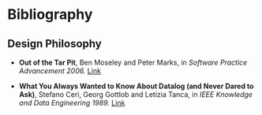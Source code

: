 # Bibliography #

## Design Philosophy ##

- **Out of the Tar Pit**, 
  Ben Moseley and Peter Marks, 
  in _Software Practice Advancement 2006._ 
  [Link](http://www.shaffner.us/cs/papers/tarpit.pdf)

- **What You Always Wanted to Know About Datalog (and Never Dared to Ask)**, 
  Stefano Ceri, Georg Gottlob and Letizia Tanca, 
  in _IEEE Knowledge and Data Engineering 1989._
  [Link](http://ieeexplore.ieee.org/xpls/abs_all.jsp?arnumber=43410)

